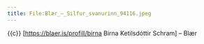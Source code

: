 ```yaml
---
title: File:Blær_–_Silfur_svanurinn_94116.jpeg
---
```


{{c}} [https://blaer.is/profill/birna Birna Ketilsdóttir Schram] – Blær

